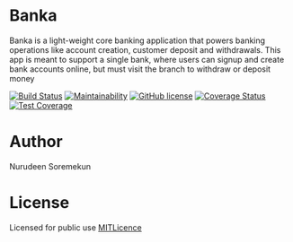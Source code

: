 # Banka
Banka is a light-weight core banking application that powers banking operations like account creation, customer deposit and withdrawals. This app is meant to support a single bank, where users can signup and create bank accounts online, but must visit the branch to withdraw or deposit money

[![Build Status](https://travis-ci.com/snoseeds/banka.svg?branch=develop)](https://travis-ci.com/snoseeds/banka)
[![Maintainability](https://api.codeclimate.com/v1/badges/f04e3d95ee4b1b62e44a/maintainability)](https://codeclimate.com/github/snoseeds/Banka/maintainability)
[![GitHub license](https://img.shields.io/github/license/snoseeds/banka.svg)](https://github.com/snoseeds/banka/blob/develop/LICENSE)
[![Coverage Status](https://coveralls.io/repos/github/snoseeds/banka/badge.svg?branch=develop)](https://coveralls.io/github/snoseeds/banka?branch=develop)
[![Test Coverage](https://api.codeclimate.com/v1/badges/f04e3d95ee4b1b62e44a/test_coverage)](https://codeclimate.com/github/snoseeds/Banka/test_coverage)

# Author

Nurudeen Soremekun

# License

Licensed for public use [MITLicence](https://opensource.org/licenses/MIT)